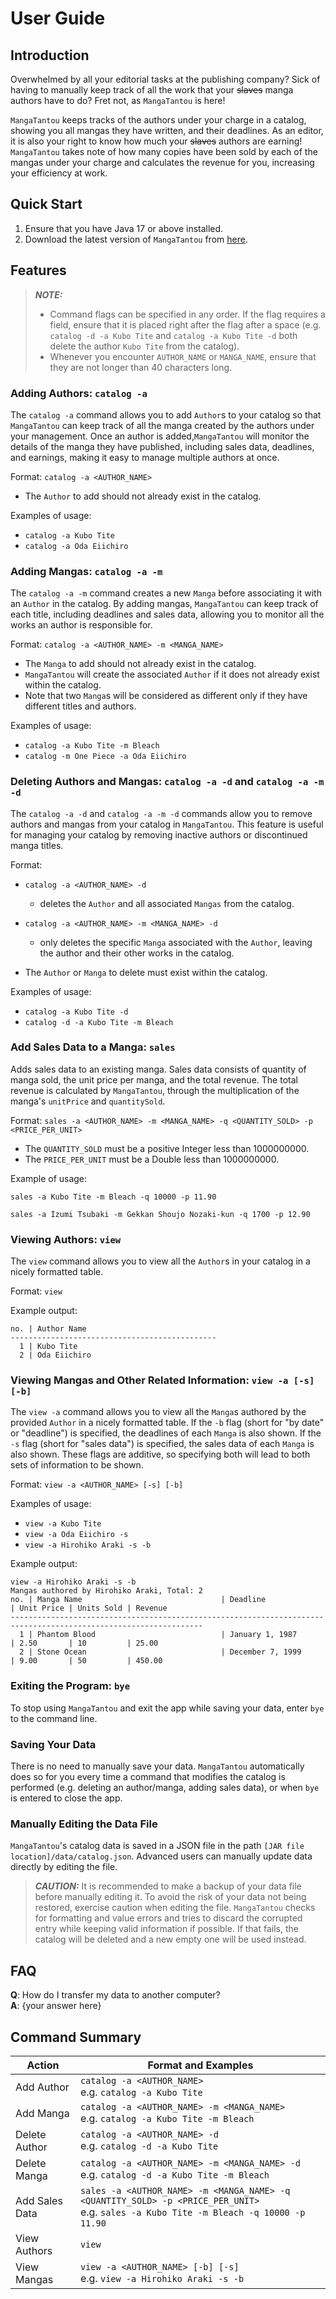 # User Guide

## Introduction
Overwhelmed by all your editorial tasks at the publishing company? Sick of having to manually keep track of all the work
that your ~~slaves~~ manga authors have to do? Fret not, as `MangaTantou` is here!

`MangaTantou` keeps tracks of the authors under your charge in a catalog, showing you all mangas they have written, and their deadlines. 
As an editor, it is also your right to know how much your ~~slaves~~ authors are earning! `MangaTantou` takes note of how
many copies have been sold by each of the mangas under your charge and calculates the revenue for you, increasing your 
efficiency at work.

## Quick Start
1. Ensure that you have Java 17 or above installed.
2. Download the latest version of `MangaTantou` from [here](https://github.com/AY2425S1-CS2113-T10-3/tp/releases).

## Features
> **_NOTE:_**
> - Command flags can be specified in any order. If the flag requires a field, ensure that it is placed right after the flag after a space (e.g. `catalog -d -a Kubo Tite` and `catalog -a Kubo Tite -d` both delete the author `Kubo Tite` from the catalog).
> - Whenever you encounter `AUTHOR_NAME` or `MANGA_NAME`, ensure that they are not longer than 40 characters long.

### Adding Authors: `catalog -a`
The `catalog -a` command allows you to add `Author`s to your catalog so that `MangaTantou` can keep track of all the manga created 
by the authors under your management. Once an author is added,`MangaTantou` will monitor the details of the manga they have published, 
including sales data, deadlines, and earnings, making it easy to manage multiple authors at once.

Format: `catalog -a <AUTHOR_NAME>`
* The `Author` to add should not already exist in the catalog.

Examples of usage:
* `catalog -a Kubo Tite`
* `catalog -a Oda Eiichiro`

### Adding Mangas: `catalog -a -m`
The `catalog -a -m` command creates a new `Manga` before associating it with an `Author` in the catalog. By adding mangas, `MangaTantou` can keep track of each title, 
including deadlines and sales data, allowing you to monitor all the works an author is responsible for.

Format: `catalog -a <AUTHOR_NAME> -m <MANGA_NAME>`
* The `Manga` to add should not already exist in the catalog.
* `MangaTantou` will create the associated `Author` if it does not already exist within the catalog.
* Note that two `Manga`s will be considered as different only if they have different titles and authors.

Examples of usage:
* `catalog -a Kubo Tite -m Bleach`
* `catalog -m One Piece -a Oda Eiichiro`

### Deleting Authors and Mangas: `catalog -a -d` and `catalog -a -m -d`
The `catalog -a -d` and `catalog -a -m -d` commands allow you to remove authors and mangas from your catalog in `MangaTantou`. 
This feature is useful for managing your catalog by removing inactive authors or discontinued manga titles.

Format:
* `catalog -a <AUTHOR_NAME> -d`
  * deletes the `Author` and all associated `Mangas` from the catalog.
* `catalog -a <AUTHOR_NAME> -m <MANGA_NAME> -d`
  * only deletes the specific `Manga` associated with the `Author`, leaving the author and their other works in the catalog.


* The `Author` or `Manga` to delete must exist within the catalog.

Examples of usage:
* `catalog -a Kubo Tite -d`
* `catalog -d -a Kubo Tite -m Bleach`

### Add Sales Data to a Manga: `sales`
Adds sales data to an existing manga. Sales data consists of quantity of manga sold, the unit price per manga, and the 
total revenue. The total revenue is calculated by `MangaTantou`, through the multiplication of the manga's `unitPrice` and
`quantitySold`.

Format: `sales -a <AUTHOR_NAME> -m <MANGA_NAME> -q <QUANTITY_SOLD> -p <PRICE_PER_UNIT>`

* The `QUANTITY_SOLD` must be a positive Integer less than 1000000000.
* The `PRICE_PER_UNIT` must be a Double less than 1000000000.

Example of usage:

`sales -a Kubo Tite -m Bleach -q 10000 -p 11.90`

`sales -a Izumi Tsubaki -m Gekkan Shoujo Nozaki-kun -q 1700 -p 12.90`

### Viewing Authors: `view`
The `view` command allows you to view all the `Author`s in your catalog in a nicely formatted table.

Format: `view`

Example output:
```
no. | Author Name
----------------------------------------------
  1 | Kubo Tite
  2 | Oda Eiichiro
```

### Viewing Mangas and Other Related Information: `view -a [-s] [-b]`
The `view -a` command allows you to view all the `Manga`s authored by the provided `Author` in a nicely formatted table.
If the `-b` flag (short for "by date" or "deadline") is specified, the deadlines of each `Manga` is also shown.
If the `-s` flag (short for "sales data") is specified, the sales data of each `Manga` is also shown.
These flags are additive, so specifying both will lead to both sets of information to be shown.

Format: `view -a <AUTHOR_NAME> [-s] [-b]`

Examples of usage:
* `view -a Kubo Tite`
* `view -a Oda Eiichiro -s`
* `view -a Hirohiko Araki -s -b`

Example output:
```
view -a Hirohiko Araki -s -b
Mangas authored by Hirohiko Araki, Total: 2
no. | Manga Name                               | Deadline             | Unit Price | Units Sold | Revenue
-----------------------------------------------------------------------------------------------------------------
  1 | Phantom Blood                            | January 1, 1987      | 2.50       | 10         | 25.00
  2 | Stone Ocean                              | December 7, 1999     | 9.00       | 50         | 450.00

```

### Exiting the Program: `bye`
To stop using `MangaTantou` and exit the app while saving your data, enter `bye` to the command line. 

### Saving Your Data
There is no need to manually save your data. `MangaTantou` automatically does so for you every time a command that modifies the catalog is performed (e.g. deleting an author/manga, adding sales data),
or when `bye` is entered to close the app. 

### Manually Editing the Data File
`MangaTantou`'s catalog data is saved in a JSON file in the path `[JAR file location]/data/catalog.json`. 
Advanced users can manually update data directly by editing the file.

> **_CAUTION:_**
> It is recommended to make a backup of your data file before manually editing it. 
> To avoid the risk of your data not being restored, exercise caution when editing the file. 
> `MangaTantou` checks for formatting and value errors and tries to discard the corrupted entry while keeping valid information if possible. 
> If that fails, the catalog will be deleted and a new empty one will be used instead.

## FAQ
**Q**: How do I transfer my data to another computer?
<br>
**A**: {your answer here}

## Command Summary
| Action         | Format and Examples                                                                                                                         |
|----------------|---------------------------------------------------------------------------------------------------------------------------------------------|
| Add Author     | `catalog -a <AUTHOR_NAME>` <br/> e.g. `catalog -a Kubo Tite`                                                                                |
| Add Manga      | `catalog -a <AUTHOR_NAME> -m <MANGA_NAME>` <br/> e.g. `catalog -a Kubo Tite -m Bleach`                                                      |
| Delete Author  | `catalog -a <AUTHOR_NAME> -d` <br/> e.g. `catalog -d -a Kubo Tite`                                                                          |
| Delete Manga   | `catalog -a <AUTHOR_NAME> -m <MANGA_NAME> -d` <br/> e.g. `catalog -d -a Kubo Tite -m Bleach`                                                |
| Add Sales Data | `sales -a <AUTHOR_NAME> -m <MANGA_NAME> -q <QUANTITY_SOLD> -p <PRICE_PER_UNIT>` <br/> e.g. `sales -a Kubo Tite -m Bleach -q 10000 -p 11.90` | 
| View Authors   | `view`                                                                                                                                      |
| View Mangas    | `view -a <AUTHOR_NAME> [-b] [-s]` <br/> e.g. `view -a Hirohiko Araki -s -b`                                                                 |
